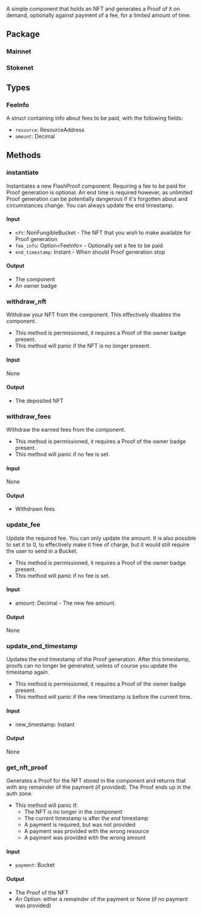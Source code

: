 A simple component that holds an NFT and generates a Proof of it on demand, optionally against payment of a fee, for a limited amount of time.

## Package
### Mainnet

### Stokenet

## Types
### FeeInfo
A struct containing info about fees to be paid, with the following fields:
* `resource`: ResourceAddress
* `amount`: Decimal

## Methods
### instantiate
Instantiates a new FlashProof component. Requiring a fee to be paid for Proof generation is optional. An end time is required however, as unlimited Proof generation can be potentially dangerous if it's forgotten about and circumstances change. You can always update the end timestamp.
#### Input
* `nft`: NonFungibleBucket - The NFT that you wish to make available for Proof generation
* `fee_info`: Option\<FeeInfo\> - Optionally set a fee to be paid
* `end_timestamp`: Instant - When should Proof generation stop

#### Output
* The component
* An owner badge

### withdraw_nft
Withdraw your NFT from the component. This effectively disables the component.

* This method is permissioned, it requires a Proof of the owner badge present.
* This method will panic if the NFT is no longer present.
#### Input
None

#### Output
* The deposited NFT

### withdraw_fees
Withdraw the earned fees from the component.

* This method is permissioned, it requires a Proof of the owner badge present.
* This method will panic if no fee is set.
#### Input
None

#### Output
* Withdrawn fees

### update_fee
Update the required fee. You can only update the amount. It is also possible to set it to 0, to effectively make it free of charge, but it would still require the user to send in a Bucket.

* This method is permissioned, it requires a Proof of the owner badge present.
* This method will panic if no fee is set.
#### Input
* amount: Decimal - The new fee amount.

#### Output
None

### update_end_timestamp
Updates the end timestamp of the Proof generation. After this timestamp, proofs can no longer be generated, unless of course you update the timestamp again.

* This method is permissioned, it requires a Proof of the owner badge present.
* This method will panic if the new timestamp is before the current time.
#### Input
* new_timestamp: Instant

#### Output
None

### get_nft_proof
Generates a Proof for the NFT stored in the component and returns that with any remainder of the payment (if provided). The Proof ends up in the auth zone.

* This method will panic if:
    * The NFT is no longer in the component
    * The current timestamp is after the end timestamp
    * A payment is required, but was not provided
    * A payment was provided with the wrong resource
    * A payment was provided with the wrong amount
#### Input
* `payment`: Bucket

#### Output
* The Proof of the NFT
* An Option: either a remainder of the payment or None (if no payment was provided)
